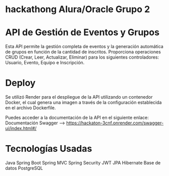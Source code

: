 # hackathong Alura/Oracle Grupo 2

# API de Gestión de Eventos y Grupos

Esta API permite la gestión completa de eventos y la generación automática de grupos en función de la cantidad de inscritos. Proporciona operaciones CRUD (Crear, Leer, Actualizar, Eliminar) para los siguientes controladores: Usuario, Evento, Equipo e Inscripción.


# Deploy
Se utilizó Render para el despliegue de la API utilizando un contenedor Docker, el cual genera una imagen a través de la configuración establecida en el archivo Dockerfile.

Puedes acceder a la documentación de la API en el siguiente enlace:
Documentación Swagger --> https://hackaton-3cnf.onrender.com/swagger-ui/index.html#/

# Tecnologías Usadas

Java
Spring Boot
Spring MVC
Spring Security
JWT
JPA
Hibernate
Base de datos PostgreSQL

  
